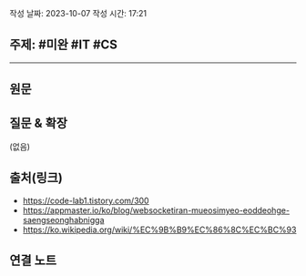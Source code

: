작성 날짜: 2023-10-07
작성 시간: 17:21

## 주제: #미완 #IT #CS 

----
## 원문


## 질문 & 확장

(없음)

## 출처(링크)
- https://code-lab1.tistory.com/300
- https://appmaster.io/ko/blog/websocketiran-mueosimyeo-eoddeohge-saengseonghabnigga
- https://ko.wikipedia.org/wiki/%EC%9B%B9%EC%86%8C%EC%BC%93
## 연결 노트










